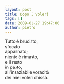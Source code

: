```yaml
---
layout: post
title: Dopo I Voleri
tags: []
date: 2009-01-27 19:47:00
author: pietro
---
```

Tutto è bruciato,<br/>sfocato<br/>appannato;<br/>niente è rimasto,<br/>e il resto<br/>in pasto,<br/>all'insaziabile voracità<br/>dei miei voleri chissà.
